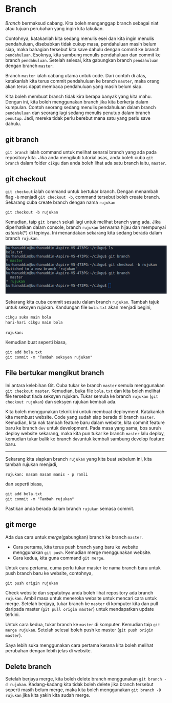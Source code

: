 # Branch

*Branch* bermaksud cabang. Kita boleh menganggap branch sebagai niat atau tujuan
perubahan yang ingin kita lakukan.

Contohnya, katakanlah kita sedang menulis esei dan kita ingin menulis
pendahuluan, disebabkan tidak cukup masa, pendahuluan masih belum siap, maka
bahagian tersebut kita save dahulu dengan commit ke branch `pendahuluan`.
Esoknya, kita sambung menulis pendahuluan dan commit ke branch `pendahuluan`.
Setelah selesai, kita gabungkan branch `pendahuluan` dengan branch `master`.

Branch `master` ialah cabang utama untuk code. Dari contoh di atas, katakanlah
kita terus commit pendahuluan ke branch `master`, maka orang akan terus dapat
membaca pendahuluan yang masih belum siap.

Kita boleh membuat branch tidak kira berapa banyak yang kita mahu. Dengan ini,
kita boleh menggunakan branch jika kita berkerja dalam kumpulan. Contoh seorang
sedang menulis pendahuluan dalam branch `pendahuluan` dan seorang lagi sedang
menulis penutup dalam branch `penutup`. Jadi, mereka tidak perlu berebut mana
satu yang perlu save dahulu.

## git branch

`git branch` ialah command untuk melihat senarai branch yang ada pada repository
kita. Jika anda mengikuti tutorial asas, anda boleh cuba `git branch` dalam
folder `cikgu` dan anda boleh lihat ada satu branch iaitu, `master`.

## git checkout

`git checkout` ialah command untuk bertukar branch. Dengan menambah flag `-b`
menjadi `git checkout -b`, command tersebut boleh create branch. Sekarang cuba
create branch dengan nama `rujukan`

```
git checkout -b rujukan
```

Kemudian, taip `git branch` sekali lagi untuk melihat branch yang ada. Jika
diperhatikan dalam console, branch `rujukan` berwarna hijau dan mempunyai
*asterisk*(*) di tepinya. Ini menandakan sekarang kita sedang berada dalam
branch `rujukan`.

![Gambar branch rujukan](img/create_branch_rujukan.png)

Sekarang kita cuba commit sesuatu dalam branch `rujukan`. Tambah tajuk untuk
seksyen rujukan. Kandungan file `bola.txt` akan menjadi begini,

```
cikgu suka main bola
hari-hari cikgu main bola

rujukan:
```

Kemudian buat seperti biasa,

```
git add bola.txt
git commit -m "Tambah seksyen rujukan"
```

## File bertukar mengikut branch

Ini antara kelebihan Git. Cuba tukar ke branch `master` semula menggunakan `git
checkout master`. Kemudian, buka file `bola.txt` dan kita boleh melihat file
tersebut tiada seksyen rujukan. Tukar semula ke branch `rujukan` (`git checkout
rujukan`) dan seksyen rujukan kembali ada.

Kita boleh menggunakan teknik ini untuk membuat deployment. Katakanlah kita
membuat website. Code yang sudah siap berada di branch `master`. Kemudian, kita
nak tambah feature baru dalam website, kita commit feature baru ke branch `dev`
untuk development. Pada masa yang sama, bos suruh deploy website sekarang, maka
kita pun tukar ke branch `master` lalu deploy, kemudian tukar balik ke branch
`dev`untuk kembali sambung develop feature baru.

----

Sekarang kita siapkan branch `rujukan` yang kita buat sebelum ini, kita tambah
rujukan menjadi,

```
rujukan: masam masam manis - p ramli
```

dan seperti biasa,

```
git add bola.txt
git commit -m "Tambah rujukan"
```

Pastikan anda berada dalam branch `rujukan` semasa commit.

## git merge

Ada dua cara untuk *merge*(gabungkan) branch ke branch `master`.

* Cara pertama, kita terus push branch yang baru ke website menggunakan `git
push`. Kemudian merge menggunakan website.
* Cara kedua, kita guna command `git merge`.

Untuk cara pertama, cuma perlu tukar master ke nama branch baru untuk push
branch baru ke website, contohnya,

```
git push origin rujukan
```

Check website dan sepatutnya anda boleh lihat repository ada branch `rujukan`.
Ambil masa untuk meneroka website untuk mencari cara untuk merge. Setelah
berjaya, tukar branch ke `master` di komputer kita dan pull daripada master
(`git pull origin master`) untuk mendapatkan update terkini.

Untuk cara kedua, tukar branch ke `master` di komputer. Kemudian taip `git merge
rujukan`. Setelah selesai boleh push ke master (`git push origin master`).

Saya lebih suka menggunakan cara pertama kerana kita boleh melihat perubahan
dengan lebih jelas di website.

## Delete branch

Setelah berjaya merge, kita boleh delete branch menggunakan `git branch -d
rujukan`. Kadang-kadang kita tidak boleh delete jika branch tersebut seperti
masih belum merge, maka kita boleh menggunakan `git branch -D rujukan` jika kita
yakin kita sudah merge.
